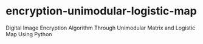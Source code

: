 # encryption-unimodular-logistic-map
Digital Image Encryption Algorithm Through Unimodular Matrix and Logistic Map Using Python
